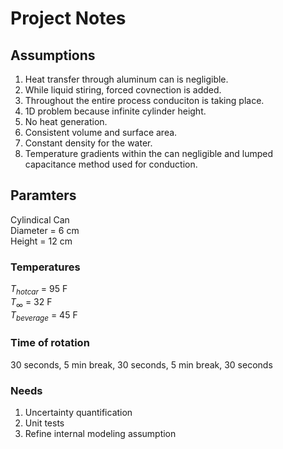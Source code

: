 # Project Notes

## Assumptions

1. Heat transfer through aluminum can is negligible.
2. While liquid stiring, forced covnection is added.
3. Throughout the entire process conduciton is taking place.
4. 1D problem because infinite cylinder height.
5. No heat generation.
6. Consistent volume and surface area.
7. Constant density for the water.
8. Temperature gradients within the can negligible and lumped capacitance method used for conduction.

## Paramters
Cylindical Can  
Diameter = 6 cm  
Height = 12 cm  

### Temperatures
$T_{hot car}$ = 95 F  
$T_{\infty}$ = 32 F  
$T_{beverage}$ = 45 F  

### Time of rotation
30 seconds, 5 min break, 30 seconds, 5 min break, 30 seconds

### Needs
1. Uncertainty quantification
2. Unit tests
3. Refine internal modeling assumption
